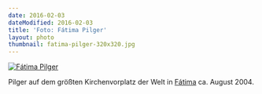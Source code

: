 ```yaml
---
date: 2016-02-03
dateModified: 2016-02-03
title: 'Foto: Fátima Pilger'
layout: photo
thumbnail: fatima-pilger-320x320.jpg
---
```


[![Fátima Pilger]({{site.baseUrl}}/img/fatima-pilger-1536x1024.jpg "Fátima Pilger")]({{site.baseUrl}}/img/fatima-pilger-1536x1024.jpg "Direktlink")

Pilger auf dem größten Kirchenvorplatz der Welt in [Fátima][fatima] ca. August 2004.

[fatima]: https://de.wikipedia.org/wiki/Fátima